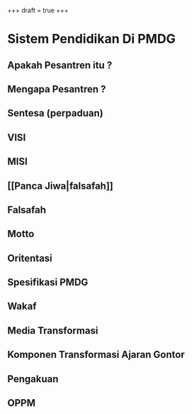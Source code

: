+++
draft = true
+++


# Sistem Pendidikan Di PMDG

## Apakah Pesantren itu ?

## Mengapa Pesantren ?

## Sentesa (perpaduan)

## VISI

## MISI

## [[Panca Jiwa|falsafah]]

## Falsafah

## Motto

## Oritentasi

## Spesifikasi PMDG

## Wakaf

## Media Transformasi

## Komponen Transformasi Ajaran Gontor

## Pengakuan

## OPPM


